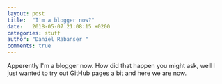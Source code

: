 ```yaml
---
layout: post
title:  "I'm a blogger now?"
date:   2018-05-07 21:08:15 +0200
categories: stuff
author: "Daniel Rabanser "
comments: true
---
```

Apperently I'm a blogger now. How did that happen you might ask, well I just wanted to try out GitHub pages a bit and here we are now.